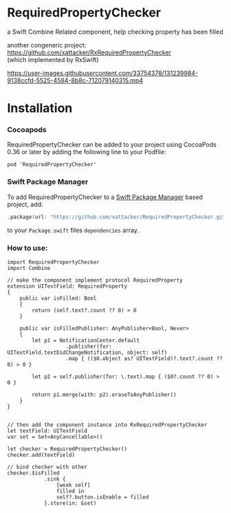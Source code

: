 # RequiredPropertyChecker
a Swift Combine Related component, help checking property has been filled

another congeneric project: https://github.com/xattacker/RxRequiredPropertyChecker
<br>(which implemented by RxSwift)


https://user-images.githubusercontent.com/33754378/131239984-9138ccfd-5525-4584-8b8c-712079140315.mp4


# Installation

### Cocoapods
RequiredPropertyChecker can be added to your project using CocoaPods 0.36 or later by adding the following line to your Podfile:
```
pod 'RequiredPropertyChecker'
```

### Swift Package Manager
To add RequiredPropertyChecker to a [Swift Package Manager](https://swift.org/package-manager/) based project, add:

```swift
.package(url: "https://github.com/xattacker/RequiredPropertyChecker.git", .upToNextMajor(from: "1.0.0")),
```
to your `Package.swift` files `dependencies` array.


### How to use:
``` 
import RequiredPropertyChecker
import Combine

// make the component implement protocol RequiredProperty
extension UITextField: RequiredProperty
{
    public var isFilled: Bool
    {
        return (self.text?.count ?? 0) > 0
    }

    public var isFilledPublisher: AnyPublisher<Bool, Never>
    {
        let p1 = NotificationCenter.default
                   .publisher(for: UITextField.textDidChangeNotification, object: self)
                   .map { (($0.object as? UITextField)?.text?.count ?? 0) > 0 }

        let p2 = self.publisher(for: \.text).map { ($0?.count ?? 0) > 0 }

        return p1.merge(with: p2).eraseToAnyPublisher()
    }
}


// then add the component instance into RxRequiredPropertyChecker
let textField: UITextField
var set = Set<AnyCancellable>()
    
let checker = RequiredPropertyChecker()
checker.add(textField)

// bind checker with other
checker.$isFilled           
            .sink {
                [weak self]
                filled in
                self?.button.isEnable = filled
            }.store(in: &set)
``` 
